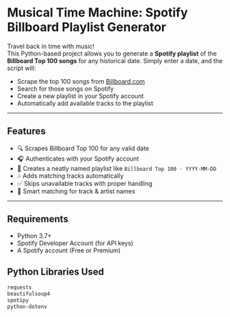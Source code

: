# Musical Time Machine: Spotify Billboard Playlist Generator

Travel back in time with music!  
This Python-based project allows you to generate a **Spotify playlist** of the **Billboard Top 100 songs** for any historical date. Simply enter a date, and the script will:

- Scrape the top 100 songs from [Billboard.com](https://www.billboard.com)
- Search for those songs on Spotify
- Create a new playlist in your Spotify account
- Automatically add available tracks to the playlist

---

## Features

- 🔍 Scrapes Billboard Top 100 for any valid date
- 🎧 Authenticates with your Spotify account
- 📃 Creates a neatly named playlist like `Billboard Top 100 - YYYY-MM-DD`
- 🎶 Adds matching tracks automatically
- ✅ Skips unavailable tracks with proper handling
- 🧠 Smart matching for track & artist names

---

## Requirements

- Python 3.7+
- Spotify Developer Account (for API keys)
- A Spotify account (Free or Premium)

## Python Libraries Used

```bash
requests
beautifulsoup4
spotipy
python-dotenv
